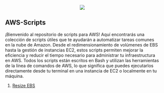 <p align="center">
  <img src="https://user-images.githubusercontent.com/126183973/225889430-6fd03299-176f-454c-90b4-5e149c888c3b.png" />
</p>

## **AWS-Scripts**

¡Bienvenido al repositorio de scripts para AWS! Aquí encontrarás una colección de scripts útiles que te ayudarán a automatizar tareas comunes en la nube de Amazon. Desde el redimensionamiento de volúmenes de EBS hasta la gestión de instancias EC2, estos scripts permiten mejorar la eficiencia y reducir el tiempo necesario para administrar tu infraestructura en AWS. Todos los scripts están escritos en Bash y utilizan las herramientas de la línea de comandos de AWS, lo que significa que puedes ejecutarlos directamente desde tu terminal en una instancia de EC2 o localmente en tu máquina.

1. [Resize EBS](https://github.com/ccalvop/AWS-Scripts/tree/main/resize_EBS)

